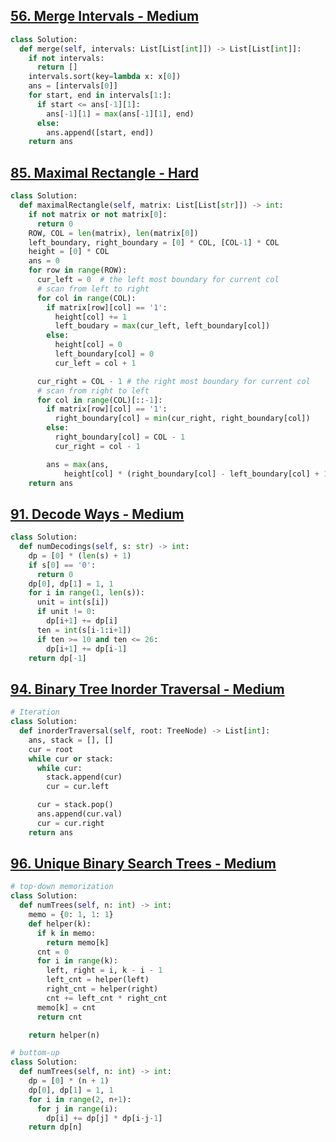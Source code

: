 ## [56. Merge Intervals - Medium](https://leetcode.com/problems/merge-intervals/)

```python
class Solution:
  def merge(self, intervals: List[List[int]]) -> List[List[int]]:
    if not intervals:
      return []
    intervals.sort(key=lambda x: x[0])
    ans = [intervals[0]]
    for start, end in intervals[1:]:
      if start <= ans[-1][1]:
        ans[-1][1] = max(ans[-1][1], end)
      else:
        ans.append([start, end])
    return ans
```

## [85. Maximal Rectangle - Hard](https://leetcode.com/problems/maximal-rectangle/)

```python
class Solution:
  def maximalRectangle(self, matrix: List[List[str]]) -> int:
    if not matrix or not matrix[0]:
      return 0
    ROW, COL = len(matrix), len(matrix[0])
    left_boundary, right_boundary = [0] * COL, [COL-1] * COL
    height = [0] * COL
    ans = 0
    for row in range(ROW):
      cur_left = 0  # the left most boundary for current col
      # scan from left to right
      for col in range(COL):
        if matrix[row][col] == '1':
          height[col] += 1
          left_boudary = max(cur_left, left_boundary[col])
        else:
          height[col] = 0
          left_boundary[col] = 0
          cur_left = col + 1

      cur_right = COL - 1 # the right most boundary for current col
      # scan from right to left
      for col in range(COL)[::-1]:
        if matrix[row][col] == '1':
          right_boundary[col] = min(cur_right, right_boundary[col])
        else:
          right_boundary[col] = COL - 1
          cur_right = col - 1

        ans = max(ans,
            height[col] * (right_boundary[col] - left_boundary[col] + 1))
    return ans
```

## [91. Decode Ways - Medium](https://leetcode.com/problems/decode-ways/)

```python
class Solution:
  def numDecodings(self, s: str) -> int:
    dp = [0] * (len(s) + 1)
    if s[0] == '0':
      return 0
    dp[0], dp[1] = 1, 1
    for i in range(1, len(s)):
      unit = int(s[i])
      if unit != 0:
        dp[i+1] += dp[i]
      ten = int(s[i-1:i+1])
      if ten >= 10 and ten <= 26:
        dp[i+1] += dp[i-1]
    return dp[-1]
```

## [94. Binary Tree Inorder Traversal - Medium](https://leetcode.com/problems/binary-tree-inorder-traversal/)

```python
# Iteration
class Solution:
  def inorderTraversal(self, root: TreeNode) -> List[int]:
    ans, stack = [], []
    cur = root
    while cur or stack:
      while cur:
        stack.append(cur)
        cur = cur.left

      cur = stack.pop()
      ans.append(cur.val)
      cur = cur.right
    return ans
```

## [96. Unique Binary Search Trees - Medium](https://leetcode.com/problems/unique-binary-search-trees/)

```python
# top-down memorization
class Solution:
  def numTrees(self, n: int) -> int:
    memo = {0: 1, 1: 1}
    def helper(k):
      if k in memo:
        return memo[k]
      cnt = 0
      for i in range(k):
        left, right = i, k - i - 1
        left_cnt = helper(left)
        right_cnt = helper(right)
        cnt += left_cnt * right_cnt
      memo[k] = cnt
      return cnt

    return helper(n)
```

```python
# buttom-up
class Solution:
  def numTrees(self, n: int) -> int:
    dp = [0] * (n + 1)
    dp[0], dp[1] = 1, 1
    for i in range(2, n+1):
      for j in range(i):
        dp[i] += dp[j] * dp[i-j-1]
    return dp[n]
```